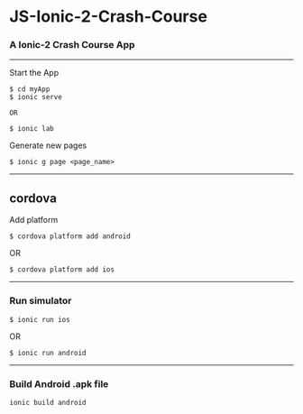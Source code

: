 # JS-Ionic-2-Crash-Course

### A Ionic-2 Crash Course App
___

Start the App

```
$ cd myApp
$ ionic serve

OR

$ ionic lab

```

Generate new pages
```
$ ionic g page <page_name>

```
___
## cordova

Add platform
```
$ cordova platform add android
```

OR

```
$ cordova platform add ios
```


___
### Run simulator
```
$ ionic run ios
```

OR
```
$ ionic run android
```

___ 
### Build Android .apk file

```
ionic build android
```
